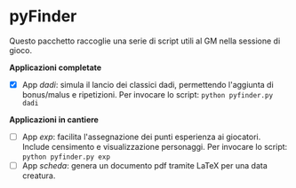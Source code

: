 pyFinder
========

Questo pacchetto raccoglie una serie di script utili al GM nella sessione di gioco.

**Applicazioni completate**
- [x] App _dadi_: simula il lancio dei classici dadi, permettendo l'aggiunta di bonus/malus e ripetizioni. 
Per invocare lo script: ```python pyfinder.py dadi```

**Applicazioni in cantiere**
- [ ] App _exp_: facilita l'assegnazione dei punti esperienza ai giocatori. Include censimento e visualizzazione personaggi. 
Per invocare lo script: ```python pyfinder.py exp```
- [ ] App _scheda_: genera un documento pdf tramite LaTeX per una data creatura.
